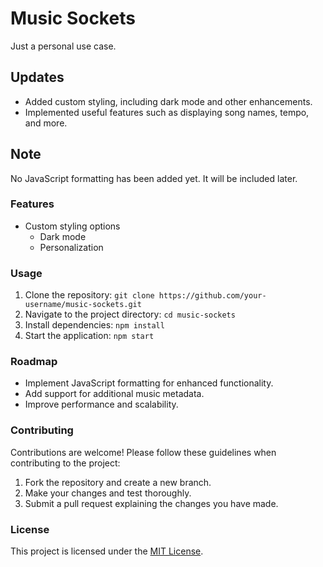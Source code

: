 # Music Sockets

Just a personal use case.

## Updates

- Added custom styling, including dark mode and other enhancements.
- Implemented useful features such as displaying song names, tempo, and more.

## Note

No JavaScript formatting has been added yet. It will be included later.

### Features

- Custom styling options
  - Dark mode
  - Personalization

### Usage

1. Clone the repository: `git clone https://github.com/your-username/music-sockets.git`
2. Navigate to the project directory: `cd music-sockets`
3. Install dependencies: `npm install`
4. Start the application: `npm start`

### Roadmap

- Implement JavaScript formatting for enhanced functionality.
- Add support for additional music metadata.
- Improve performance and scalability.

### Contributing

Contributions are welcome! Please follow these guidelines when contributing to the project:

1. Fork the repository and create a new branch.
2. Make your changes and test thoroughly.
3. Submit a pull request explaining the changes you have made.

### License

This project is licensed under the [MIT License](LICENSE).
